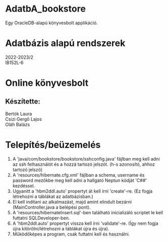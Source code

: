 # AdatbA_bookstore
Egy OracleDB-alapú könyvesbolt applikáció.

# Adatbázis alapú rendszerek
2022-2023/2  
IB152L-6

# Online könyvesbolt

## Készítette:
Bertók Laura  
Csizi Gergő Lajos  
Oláh Balázs

# Telepítés/beüzemelés

1. A 'java/com/bookstore/bookstore/sshconfig.java' fájlban meg kell adni az ssh felhasználót és a hozzá tartozó jelszót. (h-s azonosító, ahhoz tartozó jelszó)
2. A 'resources/hibernate.cfg.xml' fájlban a schema, username és password mezőkbe meg kell adni a hallgató Neptun kódját 'C##' kezdéssel.
3. Ugyanitt a 'hbm2ddl.auto' propertyt át kell írni 'create'-re. (Ez fogja létrehozni a táblákat az adatbázisban.)
4. El kell indítani az alkalmazást, majd amint elindult bezárni (MainController.java a belépési pont).
5. A 'resources/hibernateInsert.sql'-ben található inicializáló scriptet le kell futtatni SQLDeveloper-ben.
6. A 'hbm2ddl.auto' propertyt vissza kell írni 'validate'-re. (Így nem fogja újra kitörölni/létrehozni a táblákat újra és újra).
7. Működőképes a program, csak futtatni kell és használni.

